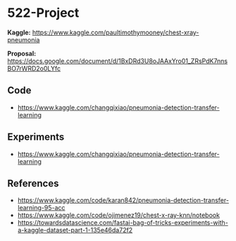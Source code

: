# 522-Project

**Kaggle:** https://www.kaggle.com/paultimothymooney/chest-xray-pneumonia

**Proposal:** https://docs.google.com/document/d/1BxDRd3U8oJAAxYro01_ZRsPdK7nnsBO7rWRD2o0LYfc

## Code

+ https://www.kaggle.com/changqixiao/pneumonia-detection-transfer-learning

## Experiments

+ https://www.kaggle.com/changqixiao/pneumonia-detection-transfer-learning

## References

+ https://www.kaggle.com/code/karan842/pneumonia-detection-transfer-learning-95-acc
+ https://www.kaggle.com/code/ojimenez19/chest-x-ray-knn/notebook
+ https://towardsdatascience.com/fastai-bag-of-tricks-experiments-with-a-kaggle-dataset-part-1-135e46da72f2
